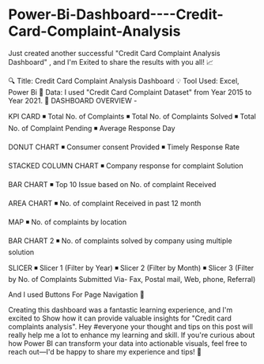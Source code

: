 # Power-Bi-Dashboard----Credit-Card-Complaint-Analysis

Just created another successful "Credit Card Complaint Analysis Dashboard" , and I'm Exited to share the results with you all! 📈

🔍 Title: Credit Card Complaint Analysis Dashboard
💡 Tool Used: Excel, Power Bi
📑 Data: I used "Credit Card Complaint Dataset" from Year 2015 to Year 2021.
🔹 DASHBOARD OVERVIEW -

KPI CARD 
◾ Total No. of Complaints
◾ Total No. of Complaints Solved
◾ Total No. of Complaint Pending
◾ Average Response Day

DONUT CHART
◾ Consumer consent Provided
◾ Timely Response Rate

STACKED COLUMN CHART
◾ Company response for complaint Solution

BAR CHART
◾ Top 10 Issue based on No. of complaint Received

AREA CHART 
◾ No. of complaint Received in past 12 month

MAP
◾ No. of complaints by location

BAR CHART 2
◾ No. of complaints solved by company using multiple solution

SLICER 
◾ Slicer 1 (Filter by Year)
◾ Slicer 2 (Filter by Month)
◾ Slicer 3 (Filter by No. of Complaints Submitted Via- Fax, Postal mail, Web, phone, Referral)

And I used Buttons For Page Navigation 💠

Creating this dashboard was a fantastic learning experience, and I'm excited to Show how it can provide valuable insights for "Credit card complaints analysis".
Hey #everyone your thought and tips on this post will really help me a lot to enhance my learning and skill.
If you're curious about how Power BI can transform your data into actionable visuals, feel free to reach out—I'd be happy to share my experience and tips! 🤝
